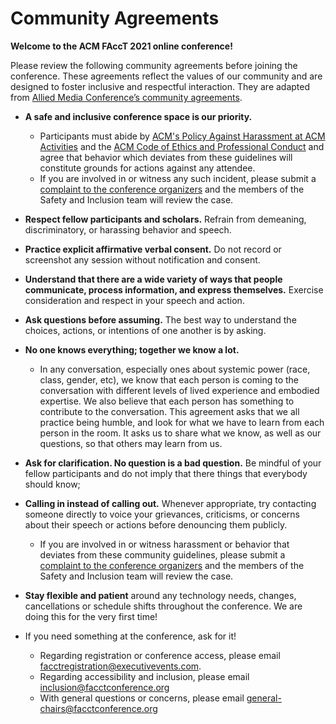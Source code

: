 # Community Agreements

__Welcome to the ACM FAccT 2021 online conference!__

Please review the following community agreements before joining the conference. These agreements reflect the values of our community and are designed to foster inclusive and respectful interaction. They are adapted from [Allied Media Conference’s community agreements](https://amc.alliedmedia.org/how-to-virtual-amc/community-agreements).

- __A safe and inclusive conference space is our priority.__
  - Participants must abide by [ACM's Policy Against Harassment at ACM Activities](https://www.acm.org/about-acm/policy-against-harassment) and the [ACM Code of Ethics and Professional Conduct](https://www.acm.org/about-acm/policy-against-harassment) and agree that behavior which deviates from these guidelines will constitute grounds for actions against any attendee.  
  - If you are involved in or witness any such incident, please submit a [complaint to the conference organizers](https://forms.gle/5oRUK4mytAx1riMJ6) and the members of the Safety and Inclusion team will review the case.
- __Respect fellow participants and scholars.__ Refrain‭ ‬from‭ ‬demeaning,‭ ‬discriminatory,‭ ‬or‭ ‬harassing‭ ‬behavior‭ ‬and‭ ‬speech‬‬‬‬‬‬‬‬‬‬‬.

- __Practice explicit affirmative verbal consent.__ Do not record or screenshot any session without notification and consent.

- __Understand that there are a wide variety of ways that people communicate, process information, and express themselves.__ Exercise‭ ‬consideration‭ ‬and‭ ‬respect‭ ‬in‭ ‬your‭ ‬speech‭ ‬and‭ ‬action‬‬‬‬‬‬‬‬‬‬‬‬‬‬‬‬‬‬‬‬‬‬‬‬‬‬‬‬‬‬‬‬‬‬‬‬‬‬‬‬‬‬‬‬‬‬‬‬‬‬‬‬‬‬‬‬‬‬‬‬‬‬‬‬‬‬‬‬‬‬‬‬‬‬‬‬‬‬‬‬‬‬‬‬‬‬‬‬‬‬‬‬‬‬‬‬‬‬‬‬‬‬‬‬‬‬‬‬‬‬‬‬‬‬‬‬‬‬‬‬‬‬‬‬‬‬‬‬‬‬‬‬‬‬‬‬‬‬‬‬‬‬‬‬‬‬‬.

- __Ask questions before assuming.__ The best way to understand the choices, actions, or intentions of one another is by asking.

- __No one knows everything; together we know a lot.__
  - In any conversation, especially ones about systemic power (race, class, gender, etc), we know that each person is coming to the conversation with different levels of lived experience and embodied expertise. We also believe that each person has something to contribute to the conversation. This agreement asks that we all practice being humble, and look for what we have to learn from each person in the room. It asks us to share what we know, as well as our questions, so that others may learn from us.

- __Ask for clarification. No question is a bad question.__ Be mindful of your fellow participants and do not imply that there things that everybody should know;

- __Calling in instead of calling out.__ Whenever appropriate, try contacting someone directly to voice your grievances, criticisms, or concerns about their speech or actions before denouncing them publicly.
  - If you are involved in or witness harassment or behavior that deviates from these community guidelines, please submit a [complaint to the conference organizers](https://forms.gle/5oRUK4mytAx1riMJ6) and the members of the Safety and Inclusion team will review the case.

- __Stay flexible and patient__ around any technology needs, changes, cancellations or schedule shifts throughout the conference. We are doing this for the very first time!

- If you need something at the conference, ask for it!
  - Regarding registration or conference access, please email facctregistration@executivevents.com.
  - Regarding accessibility and inclusion, please email inclusion@facctconference.org
  - With general questions or concerns, please email general-chairs@facctconference.org
